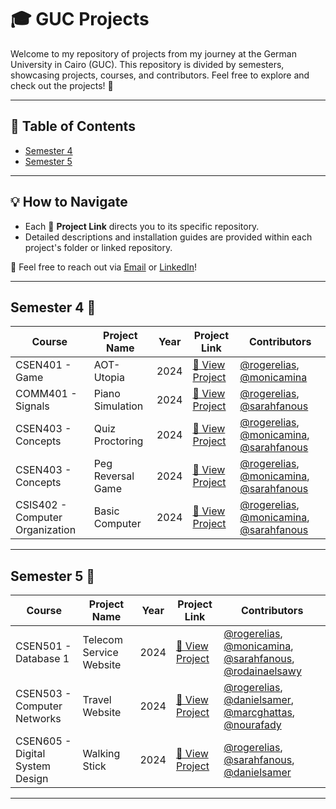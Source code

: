 # **🎓 GUC Projects**  

Welcome to my repository of projects from my journey at the German University in Cairo (GUC). This repository is divided by semesters, showcasing projects, courses, and contributors. Feel free to explore and check out the projects! 🚀  

---

## 📑 **Table of Contents**  

- [Semester 4](#semester-4-📘)  
- [Semester 5](#semester-5-📗)  

---
## **💡 How to Navigate**  

- Each 🔗 **Project Link** directs you to its specific repository.  
- Detailed descriptions and installation guides are provided within each project's folder or linked repository.  

💌 Feel free to reach out via [Email](mailto:roger.elias669@gmail.com) or [LinkedIn](https://www.linkedin.com/in/roger-elias-43a21023a/)!  

---

## **Semester 4** 📘  

| **Course**       | **Project Name** | **Year** | **Project Link**      | **Contributors**       |
|-------------------|------------------|----------|-----------------------|-------------------------|
| CSEN401 - Game    | AOT-Utopia  | 2024     | [🔗 View Project](https://github.com/rogereliass/AOT-Utopia)  | [@rogerelias](https://github.com/rogerelias), [@monicamina](https://github.com/Mmonica00) |
| COMM401 - Signals    | Piano Simulation  | 2024     | [🔗 View Project](https://github.com/rogereliass/Piano-Simulation)  | [@rogerelias](https://github.com/rogerelias), [@sarahfanous](https://github.com/sarahfanous) |
| CSEN403 - Concepts    | Quiz Proctoring  | 2024     | [🔗 View Project](https://github.com/rogereliass/Quiz-Proctoring-Script)  | [@rogerelias](https://github.com/rogerelias), [@monicamina](https://github.com/Mmonica00), [@sarahfanous](https://github.com/sarahfanous) |
| CSEN403 - Concepts    | Peg Reversal Game  | 2024     | [🔗 View Project](https://github.com/rogereliass/Peg-Reversal-Game)  | [@rogerelias](https://github.com/rogerelias), [@monicamina](https://github.com/Mmonica00), [@sarahfanous](https://github.com/sarahfanous) |
| CSIS402 - Computer Organization    | Basic Computer  | 2024     | [🔗 View Project](https://github.com/rogereliass/Basic-Computer-Implementation)  | [@rogerelias](https://github.com/rogerelias), [@monicamina](https://github.com/Mmonica00), [@sarahfanous](https://github.com/sarahfanous) |


---

## **Semester 5** 📗  

| **Course**       | **Project Name** | **Year** | **Project Link**      | **Contributors**                  |
|-------------------|------------------|----------|-----------------------|------------------------------------|
| CSEN501 - Database 1   | Telecom Service Website  | 2024     | [🔗 View Project](https://github.com/rogereliass/Telecom-Customer-Data-Management-System)  | [@rogerelias](https://github.com/rogerelias), [@monicamina](https://github.com/Mmonica00), [@sarahfanous](https://github.com/sarahfanous), [@rodainaelsawy](https://github.com/rodainaelsawy) |
| CSEN503 - Computer Networks   | Travel Website  | 2024     | [🔗 View Project](https://github.com/rogereliass/Travel-Destinations-Website)  | [@rogerelias](https://github.com/rogerelias), [@danielsamer](https://github.com/DanielSamer), [@marcghattas](https://github.com/marcghattas), [@nourafady](https://github.com/NouraFady) |
| CSEN605 - Digital System Design   | Walking Stick  | 2024     | [🔗 View Project](#)  | [@rogerelias](https://github.com/rogerelias), [@sarahfanous](https://github.com/sarahfanous), [@danielsamer](https://github.com/DanielSamer) |

---



